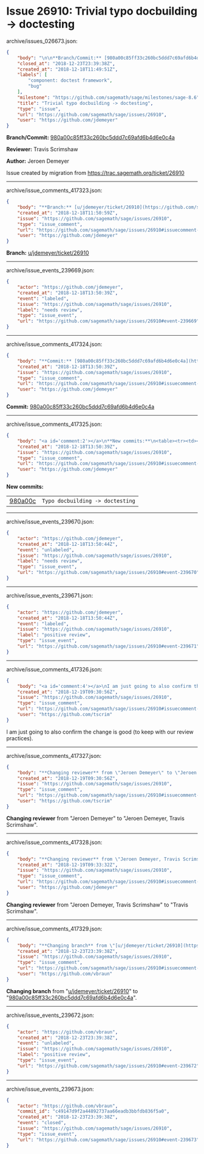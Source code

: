 # Issue 26910: Trivial typo docbuilding -> doctesting

archive/issues_026673.json:
```json
{
    "body": "\n\n**Branch/Commit:** [980a00c85ff33c260bc5ddd7c69afd6b4d6e0c4a](https://github.com/sagemath/sagetrac-mirror/commit/980a00c85ff33c260bc5ddd7c69afd6b4d6e0c4a)\n\n**Reviewer:** Travis Scrimshaw\n\n**Author:** Jeroen Demeyer\n\nIssue created by migration from https://trac.sagemath.org/ticket/26910\n\n",
    "closed_at": "2018-12-23T23:39:38Z",
    "created_at": "2018-12-18T11:49:51Z",
    "labels": [
        "component: doctest framework",
        "bug"
    ],
    "milestone": "https://github.com/sagemath/sage/milestones/sage-8.6",
    "title": "Trivial typo docbuilding -> doctesting",
    "type": "issue",
    "url": "https://github.com/sagemath/sage/issues/26910",
    "user": "https://github.com/jdemeyer"
}
```


**Branch/Commit:** [980a00c85ff33c260bc5ddd7c69afd6b4d6e0c4a](https://github.com/sagemath/sagetrac-mirror/commit/980a00c85ff33c260bc5ddd7c69afd6b4d6e0c4a)

**Reviewer:** Travis Scrimshaw

**Author:** Jeroen Demeyer

Issue created by migration from https://trac.sagemath.org/ticket/26910





---

archive/issue_comments_417323.json:
```json
{
    "body": "**Branch:** [u/jdemeyer/ticket/26910](https://github.com/sagemath/sagetrac-mirror/tree/u/jdemeyer/ticket/26910)",
    "created_at": "2018-12-18T11:50:59Z",
    "issue": "https://github.com/sagemath/sage/issues/26910",
    "type": "issue_comment",
    "url": "https://github.com/sagemath/sage/issues/26910#issuecomment-417323",
    "user": "https://github.com/jdemeyer"
}
```

**Branch:** [u/jdemeyer/ticket/26910](https://github.com/sagemath/sagetrac-mirror/tree/u/jdemeyer/ticket/26910)



---

archive/issue_events_239669.json:
```json
{
    "actor": "https://github.com/jdemeyer",
    "created_at": "2018-12-18T13:50:39Z",
    "event": "labeled",
    "issue": "https://github.com/sagemath/sage/issues/26910",
    "label": "needs review",
    "type": "issue_event",
    "url": "https://github.com/sagemath/sage/issues/26910#event-239669"
}
```



---

archive/issue_comments_417324.json:
```json
{
    "body": "**Commit:** [980a00c85ff33c260bc5ddd7c69afd6b4d6e0c4a](https://github.com/sagemath/sagetrac-mirror/commit/980a00c85ff33c260bc5ddd7c69afd6b4d6e0c4a)",
    "created_at": "2018-12-18T13:50:39Z",
    "issue": "https://github.com/sagemath/sage/issues/26910",
    "type": "issue_comment",
    "url": "https://github.com/sagemath/sage/issues/26910#issuecomment-417324",
    "user": "https://github.com/jdemeyer"
}
```

**Commit:** [980a00c85ff33c260bc5ddd7c69afd6b4d6e0c4a](https://github.com/sagemath/sagetrac-mirror/commit/980a00c85ff33c260bc5ddd7c69afd6b4d6e0c4a)



---

archive/issue_comments_417325.json:
```json
{
    "body": "<a id='comment:2'></a>\n**New commits:**\n<table><tr><td><a href=\"https://github.com/sagemath/sagetrac-mirror/commit/980a00c85ff33c260bc5ddd7c69afd6b4d6e0c4a\">980a00c</a></td><td><code>Typo docbuilding -> doctesting</code></td></tr></table>\n",
    "created_at": "2018-12-18T13:50:39Z",
    "issue": "https://github.com/sagemath/sage/issues/26910",
    "type": "issue_comment",
    "url": "https://github.com/sagemath/sage/issues/26910#issuecomment-417325",
    "user": "https://github.com/jdemeyer"
}
```

<a id='comment:2'></a>
**New commits:**
<table><tr><td><a href="https://github.com/sagemath/sagetrac-mirror/commit/980a00c85ff33c260bc5ddd7c69afd6b4d6e0c4a">980a00c</a></td><td><code>Typo docbuilding -> doctesting</code></td></tr></table>




---

archive/issue_events_239670.json:
```json
{
    "actor": "https://github.com/jdemeyer",
    "created_at": "2018-12-18T13:50:44Z",
    "event": "unlabeled",
    "issue": "https://github.com/sagemath/sage/issues/26910",
    "label": "needs review",
    "type": "issue_event",
    "url": "https://github.com/sagemath/sage/issues/26910#event-239670"
}
```



---

archive/issue_events_239671.json:
```json
{
    "actor": "https://github.com/jdemeyer",
    "created_at": "2018-12-18T13:50:44Z",
    "event": "labeled",
    "issue": "https://github.com/sagemath/sage/issues/26910",
    "label": "positive review",
    "type": "issue_event",
    "url": "https://github.com/sagemath/sage/issues/26910#event-239671"
}
```



---

archive/issue_comments_417326.json:
```json
{
    "body": "<a id='comment:4'></a>\nI am just going to also confirm the change is good (to keep with our review practices).",
    "created_at": "2018-12-19T09:30:56Z",
    "issue": "https://github.com/sagemath/sage/issues/26910",
    "type": "issue_comment",
    "url": "https://github.com/sagemath/sage/issues/26910#issuecomment-417326",
    "user": "https://github.com/tscrim"
}
```

<a id='comment:4'></a>
I am just going to also confirm the change is good (to keep with our review practices).



---

archive/issue_comments_417327.json:
```json
{
    "body": "**Changing reviewer** from \"Jeroen Demeyer\" to \"Jeroen Demeyer, Travis Scrimshaw\".",
    "created_at": "2018-12-19T09:30:56Z",
    "issue": "https://github.com/sagemath/sage/issues/26910",
    "type": "issue_comment",
    "url": "https://github.com/sagemath/sage/issues/26910#issuecomment-417327",
    "user": "https://github.com/tscrim"
}
```

**Changing reviewer** from "Jeroen Demeyer" to "Jeroen Demeyer, Travis Scrimshaw".



---

archive/issue_comments_417328.json:
```json
{
    "body": "**Changing reviewer** from \"Jeroen Demeyer, Travis Scrimshaw\" to \"Travis Scrimshaw\".",
    "created_at": "2018-12-19T09:33:32Z",
    "issue": "https://github.com/sagemath/sage/issues/26910",
    "type": "issue_comment",
    "url": "https://github.com/sagemath/sage/issues/26910#issuecomment-417328",
    "user": "https://github.com/jdemeyer"
}
```

**Changing reviewer** from "Jeroen Demeyer, Travis Scrimshaw" to "Travis Scrimshaw".



---

archive/issue_comments_417329.json:
```json
{
    "body": "**Changing branch** from \"[u/jdemeyer/ticket/26910](https://github.com/sagemath/sagetrac-mirror/tree/u/jdemeyer/ticket/26910)\" to \"[980a00c85ff33c260bc5ddd7c69afd6b4d6e0c4a](https://github.com/sagemath/sagetrac-mirror/commit/980a00c85ff33c260bc5ddd7c69afd6b4d6e0c4a)\".",
    "created_at": "2018-12-23T23:39:38Z",
    "issue": "https://github.com/sagemath/sage/issues/26910",
    "type": "issue_comment",
    "url": "https://github.com/sagemath/sage/issues/26910#issuecomment-417329",
    "user": "https://github.com/vbraun"
}
```

**Changing branch** from "[u/jdemeyer/ticket/26910](https://github.com/sagemath/sagetrac-mirror/tree/u/jdemeyer/ticket/26910)" to "[980a00c85ff33c260bc5ddd7c69afd6b4d6e0c4a](https://github.com/sagemath/sagetrac-mirror/commit/980a00c85ff33c260bc5ddd7c69afd6b4d6e0c4a)".



---

archive/issue_events_239672.json:
```json
{
    "actor": "https://github.com/vbraun",
    "created_at": "2018-12-23T23:39:38Z",
    "event": "unlabeled",
    "issue": "https://github.com/sagemath/sage/issues/26910",
    "label": "positive review",
    "type": "issue_event",
    "url": "https://github.com/sagemath/sage/issues/26910#event-239672"
}
```



---

archive/issue_events_239673.json:
```json
{
    "actor": "https://github.com/vbraun",
    "commit_id": "c49147d9f2a44892737aa66eadb3bbfdb836f5a0",
    "created_at": "2018-12-23T23:39:38Z",
    "event": "closed",
    "issue": "https://github.com/sagemath/sage/issues/26910",
    "type": "issue_event",
    "url": "https://github.com/sagemath/sage/issues/26910#event-239673"
}
```
